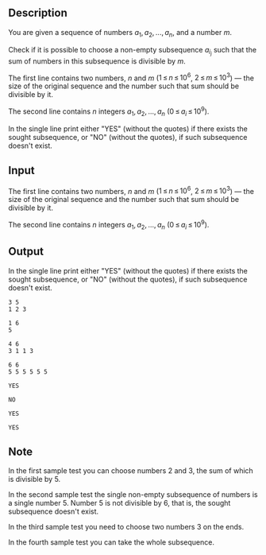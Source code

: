 ## Description

<div><p>You are given a sequence of numbers <span class="tex-span"><i>a</i><sub class="lower-index">1</sub>, <i>a</i><sub class="lower-index">2</sub>, ..., <i>a</i><sub class="lower-index"><i>n</i></sub></span>, and a number <span class="tex-span"><i>m</i></span>.</p><p>Check if it is possible to choose a non-empty subsequence <span class="tex-span"><i>a</i><sub class="lower-index"><i>i</i><sub class="lower-index"><i>j</i></sub></sub></span> such that the sum of numbers in this subsequence is divisible by <span class="tex-span"><i>m</i></span>.</p></div><div class="input-specification"><p>The first line contains two numbers, <span class="tex-span"><i>n</i></span> and <span class="tex-span"><i>m</i></span> (<span class="tex-span">1 ≤ <i>n</i> ≤ 10<sup class="upper-index">6</sup></span>, <span class="tex-span">2 ≤ <i>m</i> ≤ 10<sup class="upper-index">3</sup></span>) — the size of the original sequence and the number such that sum should be divisible by it.</p><p>The second line contains <span class="tex-span"><i>n</i></span> integers <span class="tex-span"><i>a</i><sub class="lower-index">1</sub>, <i>a</i><sub class="lower-index">2</sub>, ..., <i>a</i><sub class="lower-index"><i>n</i></sub></span> (<span class="tex-span">0 ≤ <i>a</i><sub class="lower-index"><i>i</i></sub> ≤ 10<sup class="upper-index">9</sup></span>).</p></div><div class="output-specification"><p>In the single line print either "<span class="tex-font-style-tt">YES</span>" (without the quotes) if there exists the sought subsequence, or "<span class="tex-font-style-tt">NO</span>" (without the quotes), if such subsequence doesn't exist.</p></div>

## Input

<p>The first line contains two numbers, <span class="tex-span"><i>n</i></span> and <span class="tex-span"><i>m</i></span> (<span class="tex-span">1 ≤ <i>n</i> ≤ 10<sup class="upper-index">6</sup></span>, <span class="tex-span">2 ≤ <i>m</i> ≤ 10<sup class="upper-index">3</sup></span>) — the size of the original sequence and the number such that sum should be divisible by it.</p><p>The second line contains <span class="tex-span"><i>n</i></span> integers <span class="tex-span"><i>a</i><sub class="lower-index">1</sub>, <i>a</i><sub class="lower-index">2</sub>, ..., <i>a</i><sub class="lower-index"><i>n</i></sub></span> (<span class="tex-span">0 ≤ <i>a</i><sub class="lower-index"><i>i</i></sub> ≤ 10<sup class="upper-index">9</sup></span>).</p>

## Output

<p>In the single line print either "<span class="tex-font-style-tt">YES</span>" (without the quotes) if there exists the sought subsequence, or "<span class="tex-font-style-tt">NO</span>" (without the quotes), if such subsequence doesn't exist.</p>





```input1
3 5
1 2 3

```




```input2
1 6
5

```




```input3
4 6
3 1 1 3

```




```input4
6 6
5 5 5 5 5 5

```




```output1
YES

```




```output2
NO

```




```output3
YES

```




```output4
YES

```



## Note

<p>In the first sample test you can choose numbers <span class="tex-span">2</span> and <span class="tex-span">3</span>, the sum of which is divisible by <span class="tex-span">5</span>.</p><p>In the second sample test the single non-empty subsequence of numbers is a single number <span class="tex-span">5</span>. Number <span class="tex-span">5</span> is not divisible by <span class="tex-span">6</span>, that is, the sought subsequence doesn't exist.</p><p>In the third sample test you need to choose two numbers <span class="tex-span">3</span> on the ends.</p><p>In the fourth sample test you can take the whole subsequence.</p>
